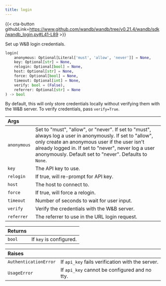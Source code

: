 ```yaml
---
title: login
---
```


{{< cta-button githubLink=https://www.github.com/wandb/wandb/tree/v0.21.4/wandb/sdk/wandb_login.py#L41-L89 >}}

Set up W&B login credentials.

```python
login(
    anonymous: Optional[Literal['must', 'allow', 'never']] = None,
    key: Optional[str] = None,
    relogin: Optional[bool] = None,
    host: Optional[str] = None,
    force: Optional[bool] = None,
    timeout: Optional[int] = None,
    verify: bool = (False),
    referrer: Optional[str] = None
) -> bool
```

By default, this will only store credentials locally without
verifying them with the W&B server. To verify credentials, pass
`verify=True`.

| Args |  |
| :--- | :--- |
|  `anonymous` |  Set to "must", "allow", or "never". If set to "must", always log a user in anonymously. If set to "allow", only create an anonymous user if the user isn't already logged in. If set to "never", never log a user anonymously. Default set to "never". Defaults to `None`. |
|  `key` |  The API key to use. |
|  `relogin` |  If true, will re-prompt for API key. |
|  `host` |  The host to connect to. |
|  `force` |  If true, will force a relogin. |
|  `timeout` |  Number of seconds to wait for user input. |
|  `verify` |  Verify the credentials with the W&B server. |
|  `referrer` |  The referrer to use in the URL login request. |

| Returns |  |
| :--- | :--- |
|  `bool` |  If `key` is configured. |

| Raises |  |
| :--- | :--- |
|  `AuthenticationError` |  If `api_key` fails verification with the server. |
|  `UsageError` |  If `api_key` cannot be configured and no tty. |
